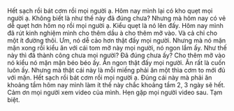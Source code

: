 Hết sạch rồi bát cơm rồi mọi người ạ.
Hôm nay mình lại có kho quẹt mọi người ạ. Không biết là như thế này đã đúng chưa?
Nhưng mà hôm nay có vẻ dễ quẹt hơn hôm nọ rồi mọi người ạ. Kiểu quẹt là nó lên đấy.
Hôm nay mình đã rút kinh nghiệm mình cho thêm dầu à cho thêm mỡ vào.
Và cả chỉ cho một ít đường thôi.
Ưm, nó dễ cảo hơn thật đấy mọi người.
Nhưng mà nó mặn mặn xong rồi kiểu ăn với cái tom mỡ này mọi người, nó ngon lắm ấy.
Như thế này thì đã thành công chưa mọi người? Đã đúng chưa ấy?
Cho thêm mỡ vào nó kiểu nó mặn mặn béo béo ấy. Ăn ngon thật đấy mọi người.
Ăn rất là cuốn luôn ấy.
Nhưng mà thật cái này là mỗi miếng phải ăn một thìa cơm to mới đủ với mặn.
Hết sạch rồi bát cơm rồi mọi người ạ. Đúng cái này mà phải ăn khoảng tầm hôm nay mình làm ít thế này chắc khoảng tầm 2, 3 ngày sẽ hết.
Cảm ơn mọi người xem video của mình. Hẹn gặp mọi người video sau. Tạm biệt.